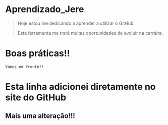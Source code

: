 # Aprendizado_Jere

> Hoje estou me dedicando a aprender a utilizar o GitHub.
>
> Esta ferramenta me trará muitas oportunidades de evoluir na carreira.

# Boas práticas!!

```
Vamos em frente!!
```
# Esta linha adicionei diretamente no site do GitHub
## Mais uma alteração!!!




 
